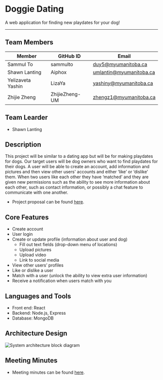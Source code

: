 # Doggie Dating
A web application for finding new playdates for your dog!

--------------

## Team Members
| Member            | GitHub ID      | Email                   |
|-------------------|----------------|-------------------------|
| Sammul To         | sammulto       | duy5@myumanitoba.ca     |
| Shawn Lanting     | Aiphox         | umlantin@myumanitoba.ca |
| Yelizaveta Yashin | LizaYa         | yashiny@myumanitoba.ca  |
| Zhijie Zheng      | ZhijieZheng-UM | zhengz1@myumanitoba.ca  |

## Team Learder
* Shawn Lanting

## Description
This project will be similar to a dating app but will be for making playdates for dogs. Our target users will be dog owners who want to find playdates for their dogs. A user will be able to create an account, add information and pictures and then view other users' accounts and either ‘like’ or ‘dislike’ them. When two users like each other they have ‘matched’ and they are given new permissions such as the ability to see more information about each other, such as contact information, or possibly a chat feature to communicate with one another.
* Project proposal can be found [here](https://github.com/Aiphox/DogDates/wiki#project-summary-and-vision).

## Core Features
* Create account
* User login
* Create or update profile (information about user and dog)
  * Fill out text fields (drop-down menu of locations)
  * Upload pictures
  * Upload video
  * Link to social media
* View other users’ profiles
* Like or dislike a user 
* Match with a user (unlock the ability to view extra user information)
* Receive a notification when users match with you

## Languages and Tools
* Front end: React
* Backend: Node.js, Express
* Database: MongoDB

## Architecture Design
![System architecture block diagram](https://github.com/Aiphox/DogDates/blob/main/System%20Architecture.PNG)

## Meeting Minutes
* Meeting minutes can be found [here](https://github.com/Aiphox/DogDates/wiki/Meetings-Tracking#meeting-minutes).

